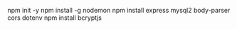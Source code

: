 npm init -y
npm install -g nodemon
npm install express mysql2 body-parser cors dotenv
npm install bcryptjs

